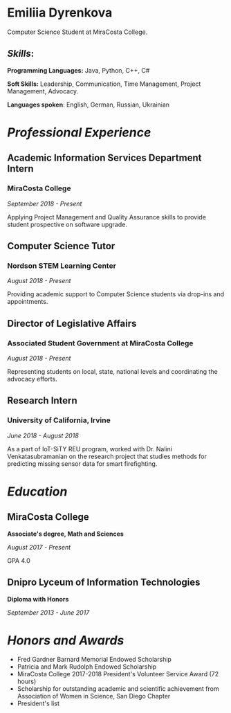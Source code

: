 # Emiliia Dyrenkova

Computer Science Student at MiraCosta College.

## _Skills_:
**Programming Languages:** Java, Python, C++, C#

**Soft Skills:** Leadership, Communication, Time Management, Project Management, Advocacy.

**Languages spoken**: English, German, Russian, Ukrainian

# _Professional Experience_



## Academic Information Services Department Intern
### MiraCosta College
_September 2018 - Present_

Applying Project Management and Quality Assurance skills to provide student prospective on software upgrade.

## Computer Science Tutor
### Nordson STEM Learning Center
_August 2018 - Present_

Providing academic support to Computer Science students via drop-ins and appointments.

## Director of Legislative Affairs
### Associated Student Government at MiraCosta College
_August 2018 - Present_

Representing students on local, state, national levels and coordinating the advocacy efforts.

## Research Intern
### University of California, Irvine
_June 2018 - August 2018_

As a part of IoT-SiTY REU program, worked with Dr. Nalini Venkatasubramanian on the research project that studies methods for predicting missing sensor data for smart firefighting.

# _Education_
## MiraCosta College
**Associate's degree, Math and Sciences**

_August 2017 - Present_

GPA 4.0

## Dnipro Lyceum of Information Technologies
**Diploma with Honors**

_September 2013 - June 2017_

# _Honors and Awards_
* Fred Gardner Barnard Memorial Endowed Scholarship
* Patricia and Mark Rudolph Endowed Scholarship
* MiraCosta College 2017-2018 President's Volunteer Service Award (72 hours)
* Scholarship for outstanding academic and scientific achievement from Association of Women in Science, San Diego Chapter
* President's list
